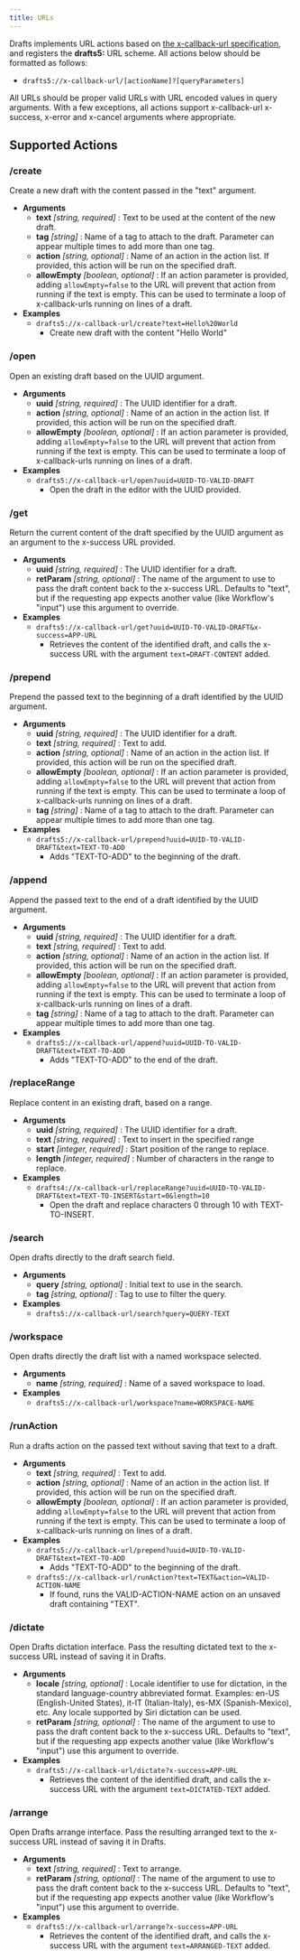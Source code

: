 ```yaml
---
title: URLs
---
```

Drafts implements URL actions based on [the x-callback-url specification](http://x-callback-url.com/), and registers the **drafts5:** URL scheme.  All actions below should be formatted as follows:

- `drafts5://x-callback-url/[actionName]?[queryParameters]`

All URLs should be proper valid URLs with URL encoded values in query arguments. With a few exceptions, all actions support x-callback-url x-success, x-error and x-cancel arguments where appropriate.

## Supported Actions

### /create

Create a new draft with the content passed in the "text" argument.

- **Arguments**
  - **text** *[string, required]* : Text to be used at the content of the new draft.
  - **tag** *[string]* : Name of a tag to attach to the draft. Parameter can appear multiple times to add more than one tag.
  - **action** *[string, optional]* : Name of an action in the action list. If provided, this action will be run on the specified draft.
  - **allowEmpty** *[boolean, optional]* : If an action parameter is provided, adding `allowEmpty=false` to the URL will prevent that action from running if the text is empty. This can be used to terminate a loop of x-callback-urls running on lines of a draft.
- **Examples**
  - `drafts5://x-callback-url/create?text=Hello%20World`
    - Create new draft with the content "Hello World"

### /open

Open an existing draft based on the UUID argument.

- **Arguments**
  - **uuid** *[string, required]* : The UUID identifier for a draft.
  - **action** *[string, optional]* : Name of an action in the action list. If provided, this action will be run on the specified draft.
  - **allowEmpty** *[boolean, optional]* : If an action parameter is provided, adding `allowEmpty=false` to the URL will prevent that action from running if the text is empty. This can be used to terminate a loop of x-callback-urls running on lines of a draft.
- **Examples**
  - `drafts5://x-callback-url/open?uuid=UUID-TO-VALID-DRAFT`
    - Open the draft in the editor with the UUID provided.

### /get

Return the current content of the draft specified by the UUID argument as an argument to the x-success URL provided.

- **Arguments**
  - **uuid** *[string, required]* : The UUID identifier for a draft.
  - **retParam** *[string, optional]* : The name of the argument to use to pass the draft content back to the x-success URL.  Defaults to "text", but if the requesting app expects another value (like Workflow's "input") use this argument to override.
- **Examples**
  - `drafts5://x-callback-url/get?uuid=UUID-TO-VALID-DRAFT&x-success=APP-URL`
    - Retrieves the content of the identified draft, and calls the x-success URL with the argument `text=DRAFT-CONTENT` added.

### /prepend

Prepend the passed text to the beginning of a draft identified by the UUID argument.

- **Arguments**
  - **uuid** *[string, required]* : The UUID identifier for a draft.
  - **text** *[string, required]* : Text to add.
  - **action** *[string, optional]* : Name of an action in the action list. If provided, this action will be run on the specified draft.
  - **allowEmpty** *[boolean, optional]* : If an action parameter is provided, adding `allowEmpty=false` to the URL will prevent that action from running if the text is empty. This can be used to terminate a loop of x-callback-urls running on lines of a draft.
  - **tag** *[string]* : Name of a tag to attach to the draft. Parameter can appear multiple times to add more than one tag.
- **Examples**
  - `drafts5://x-callback-url/prepend?uuid=UUID-TO-VALID-DRAFT&text=TEXT-TO-ADD`
    - Adds "TEXT-TO-ADD" to the beginning of the draft.

### /append

Append the passed text to the end of a draft identified by the UUID argument.

- **Arguments**
  - **uuid** *[string, required]* : The UUID identifier for a draft.
  - **text** *[string, required]* : Text to add.
  - **action** *[string, optional]* : Name of an action in the action list. If provided, this action will be run on the specified draft.
  - **allowEmpty** *[boolean, optional]* : If an action parameter is provided, adding `allowEmpty=false` to the URL will prevent that action from running if the text is empty. This can be used to terminate a loop of x-callback-urls running on lines of a draft.
  - **tag** *[string]* : Name of a tag to attach to the draft. Parameter can appear multiple times to add more than one tag.
- **Examples**
  - `drafts5://x-callback-url/append?uuid=UUID-TO-VALID-DRAFT&text=TEXT-TO-ADD`
    - Adds "TEXT-TO-ADD" to the end of the draft.

### /replaceRange

Replace content in an existing draft, based on a range.

- **Arguments**
  - **uuid** *[string, required]* : The UUID identifier for a draft.
  - **text** *[string, required]* : Text to insert in the specified range
  - **start** *[integer, required]* : Start position of the range to replace.
  - **length** *[integer, required]* : Number of characters in the range to replace.
- **Examples**
  - `drafts4://x-callback-url/replaceRange?uuid=UUID-TO-VALID-DRAFT&text=TEXT-TO-INSERT&start=0&length=10
`
    - Open the draft and replace characters 0 through 10 with TEXT-TO-INSERT.

### /search

Open drafts directly to the draft search field.

- **Arguments**
  - **query** *[string, optional]* : Initial text to use in the search.
  - **tag** *[string, optional]* : Tag to use to filter the query.
- **Examples**
  - `drafts5://x-callback-url/search?query=QUERY-TEXT`

### /workspace

Open drafts directly the draft list with a named workspace selected.

- **Arguments**
  - **name** *[string, required]* : Name of a saved workspace to load.
- **Examples**
  - `drafts5://x-callback-url/workspace?name=WORKSPACE-NAME`

### /runAction

Run a drafts action on the passed text without saving that text to a draft.

- **Arguments**
  - **text** *[string, required]* : Text to add.
  - **action** *[string, optional]* : Name of an action in the action list. If provided, this action will be run on the specified draft.
  - **allowEmpty** *[boolean, optional]* : If an action parameter is provided, adding `allowEmpty=false` to the URL will prevent that action from running if the text is empty. This can be used to terminate a loop of x-callback-urls running on lines of a draft.
- **Examples**
  - `drafts5://x-callback-url/prepend?uuid=UUID-TO-VALID-DRAFT&text=TEXT-TO-ADD`
    - Adds "TEXT-TO-ADD" to the beginning of the draft.
  - `drafts5://x-callback-url/runAction?text=TEXT&action=VALID-ACTION-NAME`
    - If found, runs the VALID-ACTION-NAME action on an unsaved draft containing "TEXT".

### /dictate

Open Drafts dictation interface. Pass the resulting dictated text to the x-success URL instead of saving it in Drafts.

- **Arguments**
  - **locale** *[string, optional]* : Locale identifier to use for dictation, in the standard language-country abbreviated format. Examples: en-US (English-United States), it-IT (Italian-Italy), es-MX (Spanish-Mexico), etc.  Any locale supported by Siri dictation can be used.
  - **retParam** *[string, optional]* : The name of the argument to use to pass the draft content back to the x-success URL.  Defaults to "text", but if the requesting app expects another value (like Workflow's "input") use this argument to override.
- **Examples**
  - `drafts5://x-callback-url/dictate?x-success=APP-URL`
    - Retrieves the content of the identified draft, and calls the x-success URL with the argument `text=DICTATED-TEXT` added.

### /arrange

Open Drafts arrange interface. Pass the resulting arranged text to the x-success URL instead of saving it in Drafts.

- **Arguments**
  - **text** *[string, required]* : Text to arrange.
  - **retParam** *[string, optional]* : The name of the argument to use to pass the draft content back to the x-success URL.  Defaults to "text", but if the requesting app expects another value (like Workflow's "input") use this argument to override.
- **Examples**
  - `drafts5://x-callback-url/arrange?x-success=APP-URL`
    - Retrieves the content of the identified draft, and calls the x-success URL with the argument `text=ARRANGED-TEXT` added.
